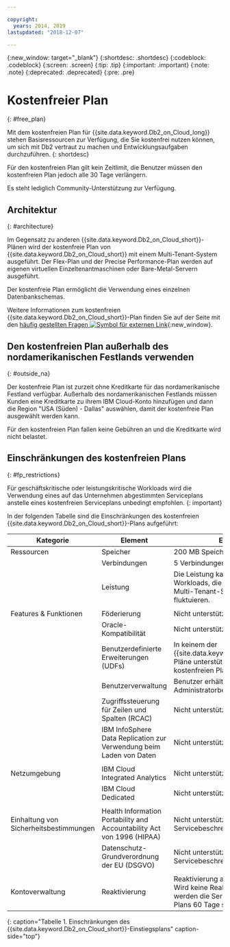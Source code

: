 ```yaml
---

copyright:
  years: 2014, 2019
lastupdated: "2018-12-07"

---
```


<!-- Attribute definitions --> 
{:new_window: target="_blank"}
{:shortdesc: .shortdesc}
{:codeblock: .codeblock}
{:screen: .screen}
{:tip: .tip}
{:important: .important}
{:note: .note}
{:deprecated: .deprecated}
{:pre: .pre}

# Kostenfreier Plan
{: #free_plan}

Mit dem kostenfreien Plan für {{site.data.keyword.Db2_on_Cloud_long}} stehen Basisressourcen zur Verfügung, die Sie kostenfrei nutzen können, um sich mit Db2 vertraut zu machen und Entwicklungsaufgaben durchzuführen.
{: shortdesc}

Für den kostenfreien Plan gilt kein Zeitlimit, die Benutzer müssen den kostenfreien Plan jedoch alle 30 Tage verlängern.

Es steht lediglich Community-Unterstützung zur Verfügung. 
 
## Architektur
{: #architecture}

Im Gegensatz zu anderen {{site.data.keyword.Db2_on_Cloud_short}}-Plänen wird der kostenfreie Plan von {{site.data.keyword.Db2_on_Cloud_short}} mit einem Multi-Tenant-System ausgeführt. Der Flex-Plan und der Precise Performance-Plan werden auf eigenen virtuellen Einzeltenantmaschinen oder Bare-Metal-Servern ausgeführt.
 
Der kostenfreie Plan ermöglicht die Verwendung eines einzelnen Datenbankschemas. 

Weitere Informationen zum kostenfreien {{site.data.keyword.Db2_on_Cloud_short}}-Plan finden Sie auf der Seite mit den [häufig gestellten Fragen ![Symbol für externen Link](../../icons/launch-glyph.svg "Symbol für externen Link")](https://ibm.biz/db2oc_free_plan_faq){:new_window}. 

## Den kostenfreien Plan außerhalb des nordamerikanischen Festlands verwenden
{: #outside_na}

Der kostenfreie Plan ist zurzeit ohne Kreditkarte für das nordamerikanische Festland verfügbar. Außerhalb des nordamerikanischen Festlands müssen Kunden eine Kreditkarte zu ihrem IBM Cloud-Konto hinzufügen und dann die Region "USA (Süden) - Dallas" auswählen, damit der kostenfreie Plan ausgewählt werden kann.

Für den kostenfreien Plan fallen keine Gebühren an und die Kreditkarte wird nicht belastet.

## Einschränkungen des kostenfreien Plans
{: #fp_restrictions}

Für geschäftskritische oder leistungskritische Workloads wird die Verwendung eines auf das Unternehmen abgestimmten Serviceplans anstelle eines kostenfreien Serviceplans unbedingt empfohlen.
{: important}

In der folgenden Tabelle sind die Einschränkungen des kostenfreien {{site.data.keyword.Db2_on_Cloud_short}}-Plans aufgeführt: 

| Kategorie | Element | Einschränkung | 
|----------|------|-------------|
| Ressourcen | Speicher | 200 MB Speicher pro Benutzer |
|  | Verbindungen | 5 Verbindungen pro Benutzer |
|  | Leistung | Die Leistung kann aufgrund von Workloads, die von anderen Benutzern im Multi-Tenant-System ausgeführt werden, fluktuieren. |
|  |  |
| Features & Funktionen | Föderierung | Nicht unterstützt |
|  | Oracle-Kompatibilität | Nicht unterstützt |
|  | Benutzerdefinierte Erweiterungen (UDFs) | In keinem der {{site.data.keyword.Db2_on_Cloud_short}}-Pläne unterstützt, auch nicht im kostenfreien Plan |
|  | Benutzerverwaltung | Benutzer erhält keine Administratorberechtigung |
|  |Zugriffssteuerung für Zeilen und Spalten (RCAC) | Nicht unterstützt |
|  | IBM InfoSphere Data Replication zur Verwendung beim Laden von Daten | Nicht unterstützt |
|  |  |
| Netzumgebung | IBM Cloud Integrated Analytics | Nicht unterstützt |
|  | IBM Cloud Dedicated | Nicht unterstützt |
|  |  |
| Einhaltung von Sicherheitsbestimmungen | Health Information Portability and Accountability Act von 1996 (HIPAA) | Nicht unterstützt. Siehe Servicebeschreibung. |
|  | Datenschutz-Grundverordnung der EU (DSGVO) | Nicht unterstützt. Siehe Servicebeschreibung. |
|  |  |
| Kontoverwaltung | Reaktivierung | Reaktivierung alle 30 Tage erforderlich. Wird keine Reaktivierung vorgenommen, werden die Services des kostenfreien Plans 60 Tage später gelöscht. |
{: caption="Tabelle 1. Einschränkungen des {{site.data.keyword.Db2_on_Cloud_short}}-Einstiegsplans" caption-side="top"}


